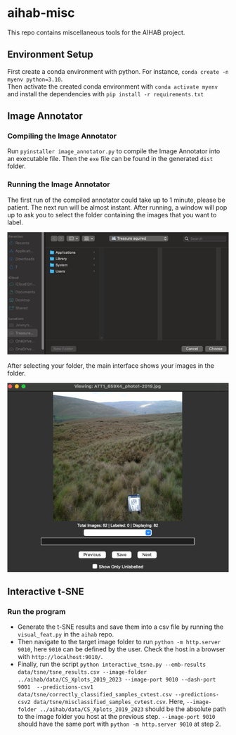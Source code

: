 # aihab-misc
This repo contains miscellaneous tools for the AIHAB project.
## Environment Setup
First create a conda environment with python. For instance, `conda create -n myenv python=3.10`.  
Then activate the created conda environment with `conda activate myenv` and install the dependencies with `pip install -r requirements.txt`
## Image Annotator 
### Compiling the Image Annotator
Run `pyinstaller image_annotator.py` to compile the Image Annotator into an executable file. Then the `exe` file can be found in the generated `dist` folder.

### Running the Image Annotator
The first run of the compiled annotator could take up to 1 minute, please be patient. The next run will be almost instant. 
After running, a window will pop up to ask you to select the folder containing the images that you want to label.

![img.png](pop-up-window.png)

After selecting your folder, the main interface shows your images in the folder.

![img.png](main-window.png)

## Interactive t-SNE
### Run the program
- Generate the t-SNE results and save them into a csv file by running the `visual_feat.py` in the `aihab` repo. 
- Then navigate to the target image folder to run `python -m http.server 9010`, here `9010` can be defined by the user. Check the host in a browser with `http://localhost:9010/`. 
- Finally, run the script `python interactive_tsne.py --emb-results data/tsne/tsne_results.csv --image-folder ../aihab/data/CS_Xplots_2019_2023 --image-port 9010 --dash-port 9001 
--predictions-csv1 data/tsne/correctly_classified_samples_cvtest.csv --predictions-csv2 data/tsne/misclassified_samples_cvtest.csv`. 
Here, `--image-folder ../aihab/data/CS_Xplots_2019_2023` should be the absolute path to the image folder you host at the previous step. 
`--image-port 9010` should have the same port with `python -m http.server 9010` at step 2.